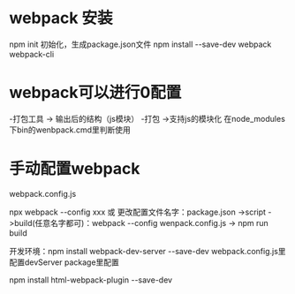 # webpack 安装
  npm init 初始化，生成package.json文件
  npm install --save-dev webpack webpack-cli
# webpack可以进行0配置
  -打包工具 -> 输出后的结构（js模块）
  -打包 ->支持js的模块化
  在node_modules下bin的wenbpack.cmd里判断使用
 # 手动配置webpack
 webpack.config.js
 
 
 npx webpack --config xxx 或
 更改配置文件名字：package.json ->script ->build(任意名字都可)：webpack --config wenpack.config.js -> npm run build
 
 开发环境：npm install webpack-dev-server --save-dev
 webpack.config.js里配置devServer
 package里配置


npm install html-webpack-plugin --save-dev
  
